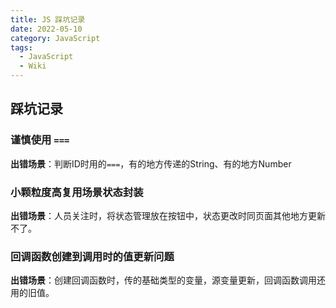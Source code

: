 ```yaml
---
title: JS 踩坑记录
date: 2022-05-10
category: JavaScript
tags:
  - JavaScript
  - Wiki
---
```


<!-- more -->

## 踩坑记录

### 谨慎使用 `===`

**出错场景**：判断ID时用的`===`，有的地方传递的String、有的地方Number 

### 小颗粒度高复用场景状态封装

**出错场景**：人员关注时，将状态管理放在按钮中，状态更改时同页面其他地方更新不了。

### 回调函数创建到调用时的值更新问题

**出错场景**：创建回调函数时，传的基础类型的变量，源变量更新，回调函数调用还用的旧值。


